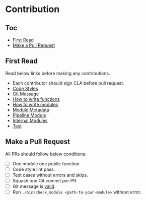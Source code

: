 # Contribution

## Toc

<!-- MarkdownTOC GFM -->

- [First Read](#first-read)
- [Make a Pull Request](#make-a-pull-request)

<!-- /MarkdownTOC -->

## First Read

Read below links before making any contributions.

- Each contributor should sign CLA before pull request.
- [Code Styles](./code-styles.md)
- [Git Message](./git-message.md)
- [How to write functions](./how-to-write-functions.md)
- [How to write modules](./how-to-write-modules.md)
- [Module Metadata](./module-metadata.md)
- [Pipeline Module](./pipeline-module.md)
- [Internal Modules](./internal-modules.md)
- [Test](./test.md)

## Make a Pull Request

All PRs should follow below conditions.

-[ ] One module one public function.
-[ ] Code style lint pass.
-[ ] Test cases without errors and skips.
-[ ] Squash one Git commit per PR.
-[ ] Git message is [valid](./git-message.md).
-[ ] Run `./bin/check_module <path-to-your-module>` without error.
